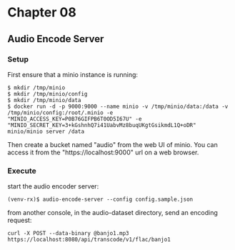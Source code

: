 # Chapter 08

## Audio Encode Server

### Setup

First ensure that a minio instance is running:

```console
$ mkdir /tmp/minio
$ mkdir /tmp/minio/config
$ mkdir /tmp/minio/data
$ docker run -d -p 9000:9000 --name minio -v /tmp/minio/data:/data -v /tmp/minio/config:/root/.minio -e "MINIO_ACCESS_KEY=P0B76GIFPB6T0OD5I67U" -e "MINIO_SECRET_KEY=3+kGshnhQ7i41UabvMz8buqUKgtGsikmdL1Q+oDR"  minio/minio server /data
```

Then create a bucket named "audio" from the web UI of minio. You can access it from the "https://localhost:9000" url on a web browser.

### Execute

start the audio encoder server:

```console
(venv-rx)$ audio-encode-server --config config.sample.json
```

from another console, in the audio-dataset directory, send an encoding request:

```
curl -X POST --data-binary @banjo1.mp3 https://localhost:8080/api/transcode/v1/flac/banjo1
```